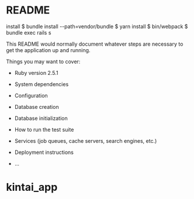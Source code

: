 # README

install 
$ bundle install --path=vendor/bundle
$ yarn install
$ bin/webpack
$ bundle exec rails s

This README would normally document whatever steps are necessary to get the
application up and running.

Things you may want to cover:

* Ruby version
  2.5.1

* System dependencies

* Configuration

* Database creation

* Database initialization

* How to run the test suite

* Services (job queues, cache servers, search engines, etc.)

* Deployment instructions

* ...
# kintai_app
